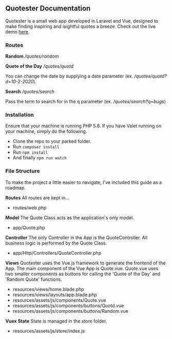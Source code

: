 ## Quotester Documentation

Quotester is a small web app developed in Laravel and Vue, designed to make finding inspiring and isightful quotes a breeze. Check out the live demo [here](http://54.81.10.117/).

### Routes

**Random**
*/quotes/random*

**Quote of the Day**
*/quotes/quotd*

You can change the date by supplying a date parameter (ex. */quotes/quotd?d=10-2-2020*).

**Search**
*/quotes/search* 

Pass the term to search for in the q parameter (ex. */quotes/search?q=bugs*)

### Installation

Ensure that your machine is running PHP 5.6. If you have Valet running on your machine, simply do the following.
- Clone the repo to your parked folder.
- Run `composer install`
- Run `npm install`
- And finally `npm run watch`

### File Structure
To make the project a little easier to navigate, I've included this guide as a roadmap. 

**Routes**
All routes are kept in...
- routes/web.php

**Model**
The Quote Class acts as the application's only model.
- app/Quote.php

**Controller**
The only Controller in the App is the QuoteController.  All business logic is performed by the Quote Class.
- app/Http/Controllers/QuoteController.php

**Views**
Quotester uses the Vue.js framework to generate the frontend of the App. The main component of the Vue App is Quote.vue. Quote.vue uses two smaller components as buttons for calling the 'Quote of the Day' and 'Random Quote' functions.
- resources/views/home.blade.php
- resources/views/layouts/app.blade.php
- resources/assets/js/components/Quote.vue
- resources/assets/js/components/buttons/Quotd.vue
- resources/assets/js/components/buttons/Random.vue

**Vuex State**
State is managed in the store folder. 
- resources/assets/js/store/index.js